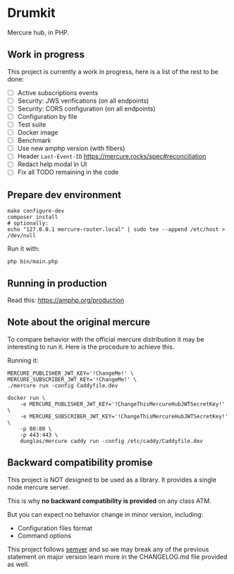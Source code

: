 Drumkit
=======

Mercure hub, in PHP.

Work in progress
----------------

This project is currently a work in progress, here is a list of the rest to be done:

- [ ] Active subscriptions events
- [ ] Security: JWS verifications (on all endpoints)
- [ ] Security: CORS configuration (on all endpoints)
- [ ] Configuration by file
- [ ] Test suite
- [ ] Docker image
- [ ] Benchmark
- [ ] Use new amphp version (with fibers)
- [ ] Header `Last-Event-ID` https://mercure.rocks/spec#reconciliation
- [ ] Redact help modal in UI
- [ ] Fix all TODO remaining in the code

Prepare dev environment
-----------------------

```
make configure-dev
composer install
# optionally:
echo "127.0.0.1	mercure-router.local" | sudo tee --append /etc/host > /dev/null
```

Run it with:

```
php bin/main.php
```


Running in production
---------------------

Read this: https://amphp.org/production


Note about the original mercure
-------------------------------

To compare behavior with the official mercure distribution it may be interesting to run it. Here is the
procedure to achieve this.

Running it:

```
MERCURE_PUBLISHER_JWT_KEY='!ChangeMe!' \ 
MERCURE_SUBSCRIBER_JWT_KEY='!ChangeMe!' \
./mercure run -config Caddyfile.dev
```


```
docker run \
    -e MERCURE_PUBLISHER_JWT_KEY='!ChangeThisMercureHubJWTSecretKey!' \                                               
    -e MERCURE_SUBSCRIBER_JWT_KEY='!ChangeThisMercureHubJWTSecretKey!' \              
    -p 80:80 \                                                
    -p 443:443 \
    dunglas/mercure caddy run -config /etc/caddy/Caddyfile.dev
```

Backward compatibility promise
------------------------------

This project is NOT designed to be used as a library. It provides a single node mercure server.

This is why **no backward compatibility is provided** on any class ATM.

But you can expect no behavior change in minor version, including:
- Configuration files format
- Command options

This project follows [semver](https://semver.org/) and so we may break any of the previous statement on major version
learn more in the CHANGELOG.md file provided as well.
